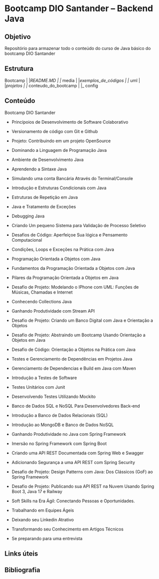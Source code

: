 # Bootcamp DIO Santander – Backend Java

## Objetivo

Repositório para armazenar todo o conteúdo do curso de Java básico do bootcamp DIO Santander

## Estrutura

Bootcamp
|
|_README.MD
|
|_ media
|
|_exemplos_de_códigos
|
|_ uml
|
|_projetos
|
|_ conteudo_do_bootcamp
|
|_ config

## Conteúdo

Bootcamp DIO Santander

* Princípoios de Desenvolvimento de Software Colaborativo

* Versionamento de código com Git e Github

* Projeto: Contribuindo em um projeto OpenSource

* Dominando a Linguagem de Programação Java

* Ambiente de Desenvolvimento Java

* Aprendendo a Sintaxe Java
* Simulando uma conta Bancária Através do Terminal/Console
* Introdução e Estruturas Condicionais com Java
* Estruturas de Repetição em Java
* Java e Tratamento de Exceções
* Debugging Java
* Criando Um pequeno Sistema para Validação de Processo Seletivo
* Desafios de Código: Aperfeiçoe Sua lógica e Pensamento Computacional
* Condições, Loops e Exceções na Prática com Java

* Programação Orientada a Objetos com Java

* Fundamentos da Programação Orientada a Objetos com Java

* Pilares da Programação Orientada a Objetos em Java
* Desafio de Projeto:
 Modelando o IPhone com UML: Funções de Músicas, Chamadas e Internet
* Conhecendo Collections Java
* Ganhando Produtividade com Stream API
* Desafio de Projeto:
 Criando um Banco Digital com Java e Orientação a Objetos
* Desafio de Projeto:
 Abstraindo um Bootcamp Usando Orientação a Objetos em Java
* Desafio de Código:
 Orientação a Objetos na Prática com Java

* Testes e Gerenciamento de Dependências em Projetos Java

* Gerenciamento de Dependencias e Build em Java com Maven

* Introdução a Testes de Software
* Testes Unitários com Junit
* Desenvolvendo Testes Utilizando Mockito

* Banco de Dados SQL e NoSQL Para Desenvolvedores Back-end

* Introdução a Banco de Dados Relacionais (SQL)

* Introdução ao MongoDB e Banco de Dados NoSQL

* Ganhando Produtividade no Java com Spring Framework

* Imersão no Spring Framework com Spring Boot

* Criando uma API REST Documentada com Spring Web e Swagger
* Adicionando Segurança a uma API REST com Spring Security
* Desafio de Projeto:
 Design Patterns com Java: Dos Clássicos (GoF) ao Spring Framework
* Desafio de Projeto:
 Publicando sua API REST na Nuvem Usando Spring Boot 3, Java 17 e Railway

* Soft Skills na Era Ágil: Conectando Pessoas e Oportunidades.

* Trabalhando em Equipes Ágeis

* Deixando seu Linkedin Atrativo
* Transformando seu Conhecimento em Artigos Técnicos
* Se preparando para uma entrevista

## Links úteis

## Bibliografia
